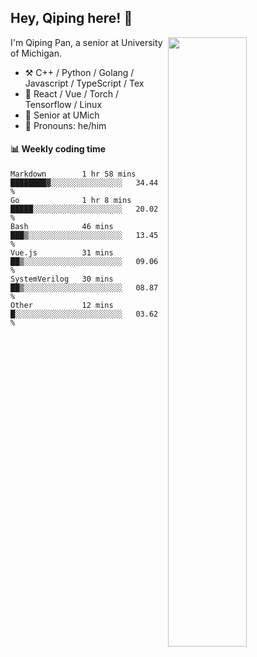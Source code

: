 

## Hey, Qiping here! :wave:

[<img align="right" width="50%" src="https://github-readme-stats.vercel.app/api?username=ppppqp&theme=dark&show_icons=true">](https://metrics.lecoq.io/ppppqp?template=classic)


I'm Qiping Pan, a senior at University of Michigan.

-   :hammer_and_pick: C++ / Python / Golang / Javascript / TypeScript / Tex
-   :pencil: React / Vue / Torch / Tensorflow / Linux 
-   :seedling: Senior at UMich
-   :man: Pronouns: he/him



#### :bar_chart: Weekly coding time

<!--START_SECTION:waka-->

```text
Markdown        1 hr 58 mins    ████████▓░░░░░░░░░░░░░░░░   34.44 %
Go              1 hr 8 mins     █████░░░░░░░░░░░░░░░░░░░░   20.02 %
Bash            46 mins         ███▒░░░░░░░░░░░░░░░░░░░░░   13.45 %
Vue.js          31 mins         ██▒░░░░░░░░░░░░░░░░░░░░░░   09.06 %
SystemVerilog   30 mins         ██▒░░░░░░░░░░░░░░░░░░░░░░   08.87 %
Other           12 mins         █░░░░░░░░░░░░░░░░░░░░░░░░   03.62 %
```

<!--END_SECTION:waka-->
